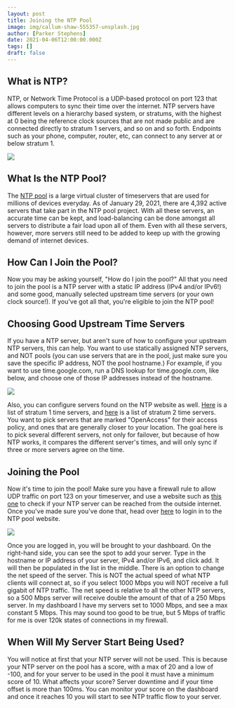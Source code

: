 ```yaml
---
layout: post
title: Joining the NTP Pool
image: img/callum-shaw-555357-unsplash.jpg
author: [Parker Stephens]
date: 2021-04-06T12:00:00.000Z
tags: []
draft: false
---
```


## What is NTP?

NTP, or Network Time Protocol is a UDP-based protocol on port 123 that allows computers to sync their time over the internet. NTP servers have different levels on a hierarchy based system, or stratums, with the highest at 0 being the reference clock sources that are not made public and are connected directly to stratum 1 servers, and so on and so forth. Endpoints such as your phone, computer, router, etc, can connect to any server at or below stratum 1.

![](https://ghost.parkercs.tech/content/images/2021/01/image-4.png)

## What Is the NTP Pool?

The  [NTP pool](https://www.ntppool.org/)  is a large virtual cluster of timeservers that are used for millions of devices everyday. As of January 29, 2021, there are 4,392 active servers that take part in the NTP pool project. With all these servers, an accurate time can be kept, and load-balancing can be done amongst all servers to distribute a fair load upon all of them. Even with all these servers, however, more servers still need to be added to keep up with the growing demand of internet devices.

## How Can I Join the Pool?

Now you may be asking yourself, "How do I join the pool?" All that you need to join the pool is a NTP server with a static IP address (IPv4 and/or IPv6!) and some good, manually selected upstream time servers (or your own clock source!). If you've got all that, you're eligible to join the NTP pool!

## Choosing Good Upstream Time Servers

If you have a NTP server, but aren't sure of how to configure your upstream NTP servers, this can help. You want to use statically assigned NTP servers, and NOT pools (you can use servers that are in the pool, just make sure you save the specific IP address, NOT the pool hostname.) For example, if you want to use time.google.com, run a DNS lookup for time.google.com, like below, and choose one of those IP addresses instead of the hostname.

![](https://ghost.parkercs.tech/content/images/2021/01/Screen-Shot-2021-01-29-at-9.21.43-AM.png)

Also, you can configure servers found on the NTP website as well.  [Here](https://support.ntp.org/bin/view/Servers/StratumOneTimeServers)  is a list of stratum 1 time servers, and  [here](https://support.ntp.org/bin/view/Servers/StratumTwoTimeServers)  is a list of stratum 2 time servers. You want to pick servers that are marked "OpenAccess" for their access policy, and ones that are generally closer to your location. The goal here is to pick several different servers, not only for failover, but because of how NTP works, it compares the different server's times, and will only sync if three or more servers agree on the time.

## Joining the Pool

Now it's time to join the pool! Make sure you have a firewall rule to allow UDP traffic on port 123 on your timeserver, and use a website such as  [this one](https://servertest.online/ntp)  to check if your NTP server can be reached from the outside internet. Once you've made sure you've done that, head over  [here](https://manage.ntppool.org/manage)  to login in to the NTP pool website.

![](https://ghost.parkercs.tech/content/images/2021/04/chrome_ewoX3yrwBK.png)

Once you are logged in, you will be brought to your dashboard. On the right-hand side, you can see the spot to add your server. Type in the hostname or IP address of your server, IPv4 and/or IPv6, and click add. It will then be populated in the list in the middle. There is an option to change the net speed of the server. This is NOT the actual speed of what NTP clients will connect at, so if you select 1000 Mbps you will NOT receive a full gigabit of NTP traffic. The net speed is relative to all the other NTP servers, so a 500 Mbps server will receive double the amount of that of a 250 Mbps server. In my dashboard I have my servers set to 1000 Mbps, and see a max constant 5 Mbps. This may sound too good to be true, but 5 Mbps of traffic for me is over 120k states of connections in my firewall.

## When Will My Server Start Being Used?

You will notice at first that your NTP server will not be used. This is because your NTP server on the pool has a score, with a max of 20 and a low of -100, and for your server to be used in the pool it must have a minimum score of 10. What affects your score? Server downtime and if your time offset is more than 100ms. You can monitor your score on the dashboard and once it reaches 10 you will start to see NTP traffic flow to your server.